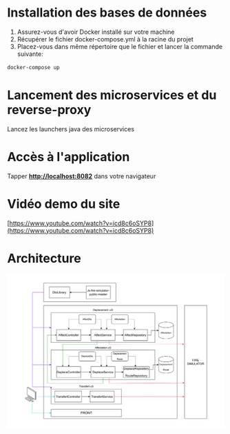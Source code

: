 # Installation des bases de données

1. Assurez-vous d'avoir Docker installé sur votre machine
2. Récupérer le fichier docker-compose.yml à la racine du projet
3. Placez-vous dans même répertoire que le fichier et lancer la commande suivante:

```bash
docker-compose up
```

# Lancement des microservices et du reverse-proxy

Lancez les launchers java des microservices

# Accès à l'application

Tapper **[http://localhost:8082](http://localhost:8082)** dans votre navigateur

# Vidéo demo du site

[https://www.youtube.com/watch?v=icd8c6oSYP8](https://www.youtube.com/watch?v=icd8c6oSYP8) 

# Architecture

![1686422117298](image/README/1686422117298.png)
